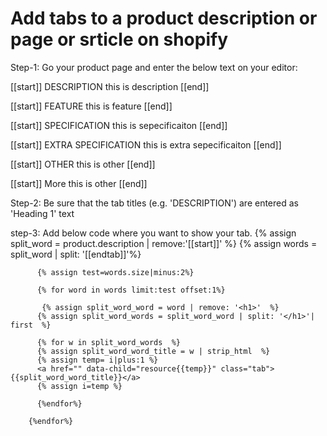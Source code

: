 Add tabs to a product description or page or srticle on shopify
===============================================================
Step-1:
Go your product page and enter the below text on your editor:

[[start]]
DESCRIPTION
this is description
[[end]]

 [[start]]
FEATURE
this is feature
[[end]]

 [[start]]
SPECIFICATION
this is sepecificaiton
[[end]]

 [[start]]
EXTRA SPECIFICATION
this is extra sepecificaiton
[[end]]

[[start]]
OTHER
this is other
[[end]]

 
[[start]]
More
this is other
[[end]]



Step-2: Be sure that the tab titles (e.g. 'DESCRIPTION') are entered as 'Heading 1' text

step-3: Add below code where you want to show your tab.
  {% assign split_word = product.description  | remove:'[[start]]' %}
        {% assign words = split_word | split: '[[endtab]]'%}
          
          {% assign test=words.size|minus:2%}
          
          {% for word in words limit:test offset:1%}
          
           {% assign split_word_word = word | remove: '<h1>'  %}
          {% assign split_word_words = split_word_word | split: '</h1>'| first  %}
        
          {% for w in split_word_words  %}
          {% assign split_word_word_title = w | strip_html  %}
          {% assign temp= i|plus:1 %}
          <a href="" data-child="resource{{temp}}" class="tab"> {{split_word_word_title}}</a>
          {% assign i=temp %}
        
          {%endfor%}
          
        {%endfor%}
